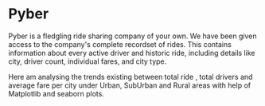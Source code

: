 # Pyber

Pyber is a fledgling ride sharing company of your own. We have been  given access to the company's complete recordset of rides. This contains information about every active driver and historic ride, including details like city, driver count, individual fares, and city type.

Here am analysing the trends existing between total ride , total drivers and average fare per city under Urban, SubUrban and Rural areas with help of Matplotlib and seaborn plots.
